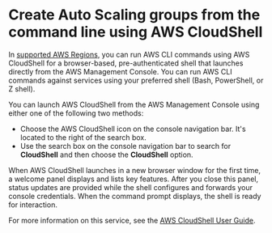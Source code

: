 # Create Auto Scaling groups from the command line using AWS CloudShell<a name="create-auto-scaling-groups-with-cloudshell"></a>

In [supported AWS Regions](https://docs.aws.amazon.com/cloudshell/latest/userguide/supported-aws-regions.html), you can run AWS CLI commands using AWS CloudShell for a browser\-based, pre\-authenticated shell that launches directly from the AWS Management Console\. You can run AWS CLI commands against services using your preferred shell \(Bash, PowerShell, or Z shell\)\.

You can launch AWS CloudShell from the AWS Management Console using either one of the following two methods:
+ Choose the AWS CloudShell icon on the console navigation bar\. It's located to the right of the search box\.
+ Use the search box on the console navigation bar to search for **CloudShell** and then choose the **CloudShell** option\. 

When AWS CloudShell launches in a new browser window for the first time, a welcome panel displays and lists key features\. After you close this panel, status updates are provided while the shell configures and forwards your console credentials\. When the command prompt displays, the shell is ready for interaction\.

For more information on this service, see the [AWS CloudShell User Guide](https://docs.aws.amazon.com/cloudshell/latest/userguide/welcome.html)\.